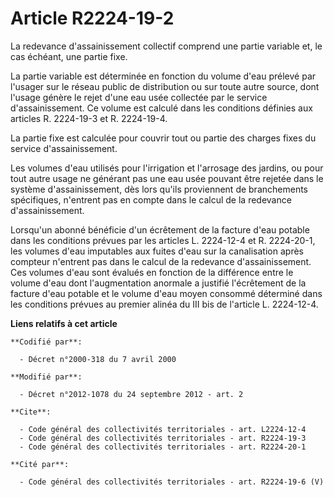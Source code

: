 # Article R2224-19-2

La redevance d'assainissement collectif comprend une partie variable et, le cas échéant, une partie fixe. 

La partie variable est déterminée en fonction du volume d'eau prélevé par l'usager sur le réseau public de distribution ou
sur toute autre source, dont l'usage génère le rejet d'une eau usée collectée par le service d'assainissement. Ce volume est
calculé dans les conditions définies aux articles R. 2224-19-3 et R. 2224-19-4. 

La partie fixe est calculée pour couvrir tout ou partie des charges fixes du service d'assainissement. 

Les volumes d'eau utilisés pour l'irrigation et l'arrosage des jardins, ou pour tout autre usage ne générant pas une eau usée
pouvant être rejetée dans le système d'assainissement, dès lors qu'ils proviennent de branchements spécifiques, n'entrent pas
en compte dans le calcul de la redevance d'assainissement. 

Lorsqu'un abonné bénéficie d'un écrêtement de la facture d'eau potable dans les conditions prévues par les articles L.
2224-12-4 et R. 2224-20-1, les volumes d'eau imputables aux fuites d'eau sur la canalisation après compteur n'entrent pas
dans le calcul de la redevance d'assainissement. Ces volumes d'eau sont évalués en fonction de la différence entre le volume
d'eau dont l'augmentation anormale a justifié l'écrêtement de la facture d'eau potable et le volume d'eau moyen consommé
déterminé dans les conditions prévues au premier alinéa du III bis de l'article L. 2224-12-4.

**Liens relatifs à cet article**

	**Codifié par**:

	  - Décret n°2000-318 du 7 avril 2000

	**Modifié par**:

	  - Décret n°2012-1078 du 24 septembre 2012 - art. 2

	**Cite**:

	  - Code général des collectivités territoriales - art. L2224-12-4
	  - Code général des collectivités territoriales - art. R2224-19-3
	  - Code général des collectivités territoriales - art. R2224-20-1

	**Cité par**:

	  - Code général des collectivités territoriales - art. R2224-19-6 (V)
